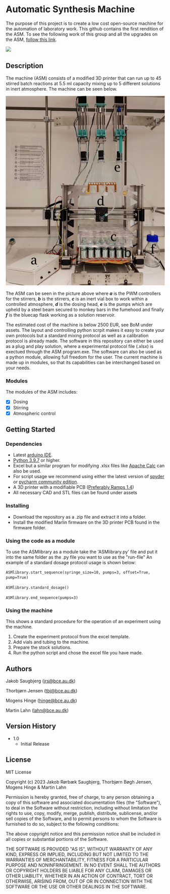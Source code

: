 # Automatic Synthesis Machine

The purpose of this project is to create a low cost open-source machine for the automation of laboratory work.
This github contains the first rendition of the ASM. To see the following work of this group and all the upgrades on the ASM, [follow this link](https://github.com/AUautosynth/AU-ASM).

![](/assets/images/ASM_foodcolor_gif.gif)

## Description

The machine (ASM) consists of a modified 3D printer that can run up to 45 stirred batch reactions at 5.5 ml 
capacity mixing up to 5 different solutions in inert atmosphere. The machine can be seen below.

![The machine](/assets/images/Assembledmachine.png)

The ASM can be seen in the picture above where ***a*** is the PWM controllers for the stirrers, ***b*** is the stirrers, 
***c*** is an inert vial box to work within a controlled atmosphere, ***d*** is the dosing head, ***e*** is the pumps which are upheld by a steel beam secured to monkey bars
in the fumehood and finally ***f*** is the bluecap flask working as a solution reservoir.

The estimated cost of the machine is below 2500 EUR, see BoM under assets.
The layout and controlling python scrpit makes it easy to create your own protocols but a standard mixing protocol as well as a 
calibration protocol is already made. The software in this repository can either be used as a plug and play solution, 
where a experimental protocol file (.xlsx) is exectued through the ASM program.exe. 
The software can also be used as a python module, allowing full freedom for the user. The current machine is made up in modules, so that its
 capabilities can be interchanged based on your needs.

### Modules
The modules of the ASM includes:
- [x] Dosing
- [x] Stirring
- [x] Atmospheric control

## Getting Started

### Dependencies

* Latest [arduino IDE](https://www.arduino.cc/en/software).
* [Python 3.9.7](https://www.python.org/downloads/) or higher.
* Excel but a similar program for modifying .xlsx files like [Apache Calc](https://www.openoffice.org/product/calc.html) can also be used.
* For script usage we recommend using either the latest version of [spyder](https://www.spyder-ide.org/) or [pycharm community edition](https://www.jetbrains.com/pycharm/download/#section=windows).
* A 3D printer with a modifiable PCB ([Preferably Ramps 1.4](https://reprap.org/wiki/RAMPS_1.4))
* All necessary CAD and STL files can be found under assets

### Installing

- Download the repository as a .zip file and extract it into a folder.
- Install the modified Marlin firmware on the 3D printer PCB found in the firmware folder.

### Using the code as a module

To use the ASMlibrary as a module take the 'ASMlibrary.py' file and put it into the same folder as the .py file you want to use as the "run-file"
An example of a standard dosage protocol usage is shown below:
```
ASMlibrary.start_sequence(syringe_size=10, pumps=3, offset=True, pump=True)

ASMlibrary.standard_dosage()

ASMlibrary.end_sequence(pumps=3)
```


### Using the machine
This shows a standard procedure for the operation of an experiment using the machine.

1. Create the experiment protocol from the excel template.
2. Add vials and tubing to the machine.
3. Prepare the stock solutions.
4. Run the python script and chose the excel file you have made.

## Authors
Jakob Saugbjerg (jrs@bce.au.dk)

Thorbjørn Jensen (tbj@bce.au.dk)

Mogens Hinge (hinge@bce.au.dk)

Martin Lahn (lahn@bce.au.dk)


## Version History

* 1.0
    * Initial Release

## License

MIT License

Copyright (c) 2023 Jakob Rørbæk Saugbjerg, Thorbjørn Bøgh Jensen, Mogens Hinge & Martin Lahn

Permission is hereby granted, free of charge, to any person obtaining a copy
of this software and associated documentation files (the "Software"), to deal
in the Software without restriction, including without limitation the rights
to use, copy, modify, merge, publish, distribute, sublicense, and/or sell
copies of the Software, and to permit persons to whom the Software is
furnished to do so, subject to the following conditions:

The above copyright notice and this permission notice shall be included in all
copies or substantial portions of the Software.

THE SOFTWARE IS PROVIDED "AS IS", WITHOUT WARRANTY OF ANY KIND, EXPRESS OR
IMPLIED, INCLUDING BUT NOT LIMITED TO THE WARRANTIES OF MERCHANTABILITY,
FITNESS FOR A PARTICULAR PURPOSE AND NONINFRINGEMENT. IN NO EVENT SHALL THE
AUTHORS OR COPYRIGHT HOLDERS BE LIABLE FOR ANY CLAIM, DAMAGES OR OTHER
LIABILITY, WHETHER IN AN ACTION OF CONTRACT, TORT OR OTHERWISE, ARISING FROM,
OUT OF OR IN CONNECTION WITH THE SOFTWARE OR THE USE OR OTHER DEALINGS IN THE
SOFTWARE.



